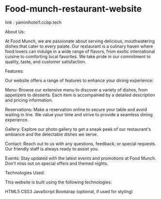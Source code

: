 # Food-munch-restaurant-website
link : yaminihotel1.ccbp.tech

About Us:

At Food Munch, we are passionate about serving delicious, mouthwatering dishes that cater to every palate. Our restaurant is a culinary haven where food lovers can indulge in a wide range of flavors, from exotic international cuisine to comforting local favorites. We take pride in our commitment to quality, taste, and customer satisfaction.

Features:

Our website offers a range of features to enhance your dining experience:

Menu: Browse our extensive menu to discover a variety of dishes, from appetizers to desserts. Each item is accompanied by a detailed description and pricing information.

Reservations: Make a reservation online to secure your table and avoid waiting in line. We value your time and strive to provide a seamless dining experience.

Gallery: Explore our photo gallery to get a sneak peek of our restaurant's ambiance and the delectable dishes we serve.

Contact: Reach out to us with any questions, feedback, or special requests. Our friendly staff is always ready to assist you.

Events: Stay updated with the latest events and promotions at Food Munch. Don't miss out on special offers and themed nights.

Technologies Used:

This website is built using the following technologies:

HTML5
CSS3
JavaScript
Bootstrap (optional, if used for styling)
